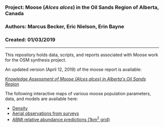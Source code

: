 ### Project: Moose (*Alces alces*) in the Oil Sands Region of Alberta, Canada
### Authors: Marcus Becker, Eric Nielson, Erin Bayne
### Created: 01/03/2019

---

This repository holds data, scripts, and reports associated with Moose work for the OSM synthesis project.

An updated version (April 12, 2019) of the moose report is available:

[*Knowledge Assessment of Moose (Alces alces) in Alberta's Oil Sands Region*](https://mabecker89.github.io/OSM-Synthesis-Moose/OSMMooseReview_EN-MB_v2)

The following interactive maps of various moose population parameters, data, and models are available here:

+ [Density](https://mabecker89.github.io/OSM-Synthesis-Moose/density)
+ [Aerial observations from surveys](https://mabecker89.github.io/OSM-Synthesis-Moose/heatmap)
+ [ABMI relative abundance predictions (1km<sup>2</sup> grid)](https://mabecker89.github.io/OSM-Synthesis-Moose/relabund)





